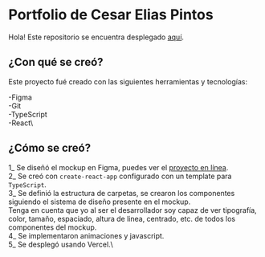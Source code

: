 # Portfolio de Cesar Elias Pintos

Hola! Este repositorio se encuentra desplegado [aquí](https://www.youtube.com).

## ¿Con qué se creó?

Este proyecto fué creado con las siguientes herramientas y tecnologías: 

-Figma\
-Git\
-TypeScript\
-React\

## ¿Cómo se creó?

1_ Se diseñó el mockup en Figma, puedes ver el [proyecto en línea](https://www.figma.com/file/XkQTmU4M6Brq8d8y5cEQsz/Proyecto-1?node-id=25%3A23).\
2_ Se creó con `create-react-app` configurado con un template para `TypeScript`.\
3_ Se definió la estructura de carpetas, se crearon los componentes siguiendo el sistema de diseño presente en el mockup.\
Tenga en cuenta que yo al ser el desarrollador soy capaz de ver tipografía, color, tamaño, espaciado, altura de linea, centrado, etc. de todos los componentes del mockup.\
4_ Se implementaron animaciones y javascript.\
5_ Se desplegó usando Vercel.\


